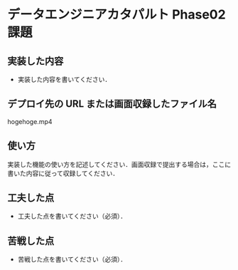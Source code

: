 # データエンジニアカタパルト Phase02 課題

## 実装した内容

-   実装した内容を書いてください．

## デプロイ先の URL または画面収録したファイル名

hogehoge.mp4

## 使い方

実装した機能の使い方を記述してください．画面収録で提出する場合は，ここに書いた内容に従って収録してください．

## 工夫した点

-   工夫した点を書いてください（必須）．

## 苦戦した点

-   苦戦した点を書いてください（必須）．
